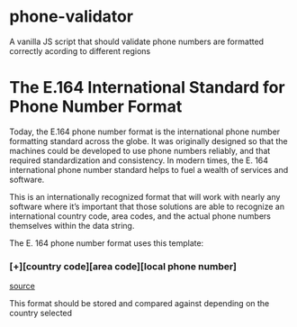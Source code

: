 # phone-validator
A vanilla JS script that should validate phone numbers are formatted correctly acording to different regions

# The E.164 International Standard for Phone Number Format
Today, the E.164 phone number format is the international phone number formatting standard across the globe. It was originally designed so that the machines could be developed to use phone numbers reliably, and that required standardization and consistency. In modern times, the E. 164 international phone number standard helps to fuel a wealth of services and software.

This is an internationally recognized format that will work with nearly any software where it’s important that those solutions are able to recognize an international country code, area codes, and the actual phone numbers themselves within the data string.

The E. 164 phone number format uses this template:

### [+][country code][area code][local phone number]

[source](https://blog.insycle.com/phone-number-formatting-crm#the-e164-international-standard-for-phone-number-format)

This format should be stored and compared against depending on the country selected